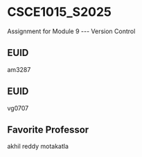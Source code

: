 # CSCE1015_S2025

Assignment for Module 9 --- Version Control

## EUID
am3287
## EUID
vg0707
## Favorite Professor
akhil reddy motakatla
